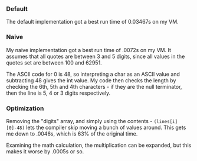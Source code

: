 ### Default

The default implementation got a best run time of 0.03467s on my VM.


### Naive

My naive implementation got a best run time of .0072s on my VM. It assumes that all quotes are between 3 and 5 digits, since all values in the quotes set are between 100 and 62951.

The ASCII code for 0 is 48, so interpreting a char as an ASCII value and subtracting 48 gives the int value. My code then checks the length by checking the 6th, 5th and 4th characters - if they are the null terminator, then the line is 5, 4 or 3 digits respectively.

### Optimization

Removing the "digits" array, and simply using the contents - `(lines[i][0]-48)` lets the compiler skip moving a bunch of values around. This gets me down to .0046s, which is 63% of the original time.

Examining the math calculation, the multiplication can be expanded, but this makes it worse by .0005s or so.
